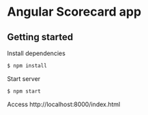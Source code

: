 # Angular Scorecard app

## Getting started

Install dependencies

```sh
$ npm install
```

Start server

```sh
$ npm start
```

Access http://localhost:8000/index.html
